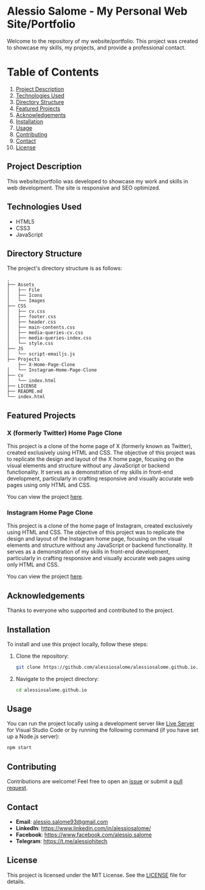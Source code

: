 # Alessio Salome - My Personal Web Site/Portfolio

Welcome to the repository of my website/portfolio. This project was created to showcase my skills, my projects, and provide a professional contact.

# Table of Contents

1. [Project Description](#project-description)
2. [Technologies Used](#technologies-used)
3. [Directory Structure](#directory-structure)
4. [Featured Projects](#featured-projects)
5. [Acknowledgements](#acknowledgements)
6. [Installation](#installation)
7. [Usage](#usage)
8. [Contributing](#contributing)
9. [Contact](#contact)
10. [License](#license)

## Project Description

This website/portfolio was developed to showcase my work and skills in web development. The site is responsive and SEO optimized.

## Technologies Used

- HTML5
- CSS3
- JavaScript

## Directory Structure

The project's directory structure is as follows:

```plaintext
.
├── Assets
│   ├── File
│   ├── Icons
│   └── Images
├── CSS
│   ├── cv.css
│   ├── footer.css
│   ├── header.css
│   ├── main-contents.css
│   ├── media-queries-cv.css
│   ├── media-queries-index.css
│   └── style.css
├── JS
│   └── script-emailjs.js
├── Projects
    ├── X-Home-Page-Clone
│   └── Instagram-Home-Page-Clone
├── cv
│   └── index.html
├── LICENSE
├── README.md
└── index.html
```

## Featured Projects

### X (formerly Twitter) Home Page Clone

This project is a clone of the home page of X (formerly known as Twitter), created exclusively using HTML and CSS. The objective of this project was to replicate the design and layout of the X home page, focusing on the visual elements and structure without any JavaScript or backend functionality. It serves as a demonstration of my skills in front-end development, particularly in crafting responsive and visually accurate web pages using only HTML and CSS.

You can view the project [here](https://alessiosalome.github.io/Projects/X-Home-Page-Clone/).

### Instagram Home Page Clone

This project is a clone of the home page of Instagram, created exclusively using HTML and CSS. The objective of this project was to replicate the design and layout of the Instagram home page, focusing on the visual elements and structure without any JavaScript or backend functionality. It serves as a demonstration of my skills in front-end development, particularly in crafting responsive and visually accurate web pages using only HTML and CSS.

You can view the project [here](https://alessiosalome.github.io/Projects/Instagram-Home-Page-Clone/).

## Acknowledgements

Thanks to everyone who supported and contributed to the project.

## Installation

To install and use this project locally, follow these steps:

1. Clone the repository:
   ```bash
   git clone https://github.com/alessiosalome/alessiosalome.github.io.git
   ```
2. Navigate to the project directory:
   ```bash
   cd alessiosalome.github.io
   ```

## Usage

You can run the project locally using a development server like [Live Server](https://marketplace.visualstudio.com/items?itemName=ritwickdey.LiveServer) for Visual Studio Code or by running the following command (if you have set up a Node.js server):

```bash
npm start
```

## Contributing

Contributions are welcome! Feel free to open an [issue](https://github.com/alessiosalome/alessiosalome.github.io/issues) or submit a [pull request](https://github.com/alessiosalome/alessiosalome.github.io/pulls).

## Contact

- **Email**: [alessio.salome93@gmail.com](mailto:alessio.salome93@gmail.com)
- **LinkedIn**: https://www.linkedin.com/in/alessiosalome/
- **Facebook**: https://www.facebook.com/alessio.salome
- **Telegram**: https://t.me/alessiohitech

## License

This project is licensed under the MIT License. See the [LICENSE](./LICENSE) file for details.